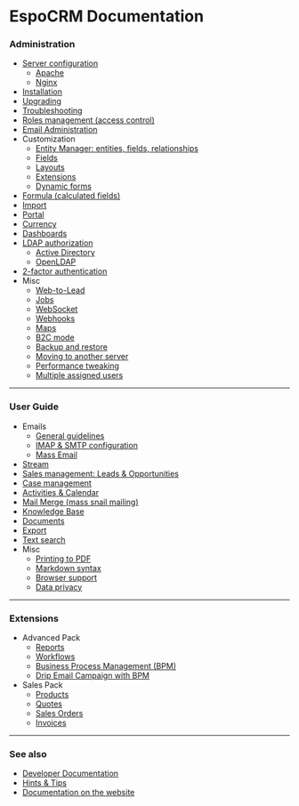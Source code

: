 # EspoCRM Documentation

### Administration

* [Server configuration](https://github.com/espocrm/documentation/blob/master/administration/server-configuration.md)
  * [Apache](https://github.com/espocrm/documentation/blob/master/administration/apache-server-configuration.md)
  * [Nginx](https://github.com/espocrm/documentation/blob/master/administration/nginx-server-configuration.md)
* [Installation](https://github.com/espocrm/documentation/blob/master/administration/installation.md)
* [Upgrading](https://github.com/espocrm/documentation/blob/master/administration/upgrading.md)
* [Troubleshooting](https://github.com/espocrm/documentation/blob/master/administration/troubleshooting.md)
* [Roles management (access control)](https://github.com/espocrm/documentation/blob/master/administration/roles-management.md)
* [Email Administration](https://github.com/espocrm/documentation/blob/master/administration/emails.md)
* Customization
  * [Entity Manager: entities, fields, relationships](https://github.com/espocrm/documentation/blob/master/administration/entity-manager.md)
  * [Fields](https://github.com/espocrm/documentation/blob/master/administration/fields.md)
  * [Layouts](https://github.com/espocrm/documentation/blob/master/administration/layout-manager.md)
  * [Extensions](https://github.com/espocrm/documentation/blob/master/administration/extensions.md)
  * [Dynamic forms](https://github.com/espocrm/documentation/blob/master/administration/dynamic-logic.md)
* [Formula (calculated fields)](https://github.com/espocrm/documentation/blob/master/administration/formula.md)
* [Import](https://github.com/espocrm/documentation/blob/master/administration/import.md)
* [Portal](https://github.com/espocrm/documentation/blob/master/administration/portal.md)
* [Currency](https://github.com/espocrm/documentation/blob/master/administration/currency.md)
* [Dashboards](administration/dashboards.md)
* [LDAP authorization](https://github.com/espocrm/documentation/blob/master/administration/ldap-authorization.md)
  * [Active Directory](https://github.com/espocrm/documentation/blob/master/administration/ldap-authorization-for-ad.md)
  * [OpenLDAP](https://github.com/espocrm/documentation/blob/master/administration/ldap-authorization-for-openldap.md)
* [2-factor authentication](https://github.com/espocrm/documentation/blob/master/administration/2fa.md)
* Misc
  * [Web-to-Lead](https://github.com/espocrm/documentation/blob/master/administration/web-to-lead.md)
  * [Jobs](https://github.com/espocrm/documentation/blob/master/administration/jobs.md)
  * [WebSocket](https://github.com/espocrm/documentation/blob/master/administration/websocket.md)
  * [Webhooks](https://github.com/espocrm/documentation/blob/master/administration/webhooks.md)
  * [Maps](https://github.com/espocrm/documentation/blob/master/administration/maps.md)
  * [B2C mode](https://github.com/espocrm/documentation/blob/master/administration/b2c.md)
  * [Backup and restore](https://github.com/espocrm/documentation/blob/master/administration/backup-and-restore.md)
  * [Moving to another server](https://github.com/espocrm/documentation/blob/master/administration/moving-to-another-server.md)
  * [Performance tweaking](administration/performance-tweaking.md)
  * [Multiple assigned users](https://github.com/espocrm/documentation/blob/master/administration/multiple-assigned-users.md)

---

### User Guide

* Emails
  * [General guidelines](https://github.com/espocrm/documentation/blob/master/user-guide/emails.md)
  * [IMAP & SMTP configuration](https://github.com/espocrm/documentation/blob/master/user-guide/imap-smtp-configuration.md)
  * [Mass Email](https://github.com/espocrm/documentation/blob/master/user-guide/mass-email.md)
* [Stream](https://github.com/espocrm/documentation/blob/master/user-guide/stream.md)
* [Sales management: Leads & Opportunities](https://github.com/espocrm/documentation/blob/master/user-guide/sales-management.md)
* [Case management](https://github.com/espocrm/documentation/blob/master/user-guide/case-management.md)
* [Activities & Calendar](https://github.com/espocrm/documentation/blob/master/user-guide/activities-and-calendar.md)
* [Mail Merge (mass snail mailing)](https://github.com/espocrm/documentation/blob/master/user-guide/mail-merge.md)
* [Knowledge Base](https://github.com/espocrm/documentation/blob/master/user-guide/knowledge-base.md)
* [Documents](https://github.com/espocrm/documentation/blob/master/user-guide/documents.md)
* [Export](https://github.com/espocrm/documentation/blob/master/user-guide/export.md)
* [Text search](https://github.com/espocrm/documentation/blob/master/user-guide/text-search.md)
* Misc
  * [Printing to PDF](https://github.com/espocrm/documentation/blob/master/user-guide/printing-to-pdf.md)
  * [Markdown syntax](https://github.com/espocrm/documentation/blob/master/user-guide/markdown.md)
  * [Browser support](https://github.com/espocrm/documentation/blob/master/user-guide/browser-support.md)
  * [Data privacy](https://github.com/espocrm/documentation/blob/master/user-guide/data-privacy.md)

---

### Extensions

* Advanced Pack
  * [Reports](https://github.com/espocrm/documentation/blob/master/user-guide/reports.md)
  * [Workflows](https://github.com/espocrm/documentation/blob/master/administration/workflows.md)
  * [Business Process Management (BPM)](https://github.com/espocrm/documentation/blob/master/administration/bpm.md)
  * [Drip Email Campaign with BPM](https://github.com/espocrm/documentation/blob/master/administration/bpm-drip-email-campaign.md)
* Sales Pack
  * [Products](https://github.com/espocrm/documentation/blob/master/user-guide/products.md)
  * [Quotes](https://github.com/espocrm/documentation/blob/master/user-guide/quotes.md)
  * [Sales Orders](https://github.com/espocrm/documentation/blob/master/user-guide/sales-orders.md)
  * [Invoices](https://github.com/espocrm/documentation/blob/master/user-guide/invoices.md)

---

### See also

* [Developer Documentation](https://github.com/espocrm/documentation/blob/master/development/index.md)
* [Hints & Tips](https://www.espocrm.com/tips/)
* [Documentation on the website](https://www.espocrm.com/documentation/)
